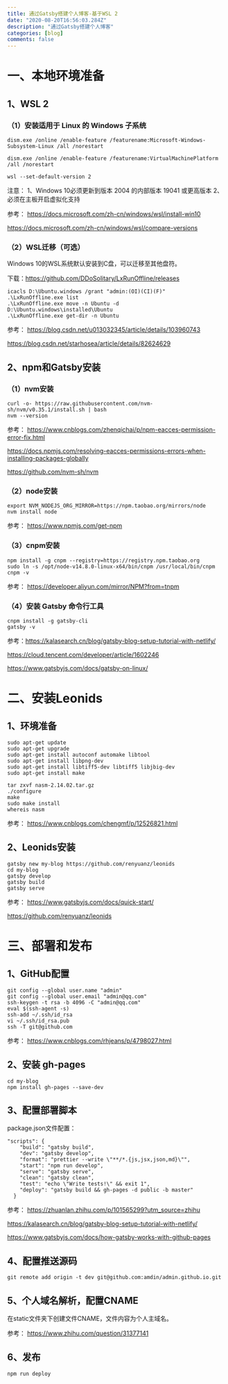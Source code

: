 ```yaml
---
title: 通过Gatsby搭建个人博客-基于WSL 2
date: "2020-08-20T16:56:03.284Z"
description: "通过Gatsby搭建个人博客"
categories: [blog]
comments: false
---
```


# 一、本地环境准备
## 1、WSL 2
### （1）安装适用于 Linux 的 Windows 子系统
```
dism.exe /online /enable-feature /featurename:Microsoft-Windows-Subsystem-Linux /all /norestart

dism.exe /online /enable-feature /featurename:VirtualMachinePlatform /all /norestart

wsl --set-default-version 2
```

注意：
1、Windows 10必须更新到版本 2004 的内部版本 19041 或更高版本
2、必须在主板开启虚拟化支持

参考：
https://docs.microsoft.com/zh-cn/windows/wsl/install-win10

https://docs.microsoft.com/zh-cn/windows/wsl/compare-versions

### （2）WSL迁移（可选）
Windows 10的WSL系统默认安装到C盘，可以迁移至其他盘符。

下载：https://github.com/DDoSolitary/LxRunOffline/releases

```
icacls D:\Ubuntu.windows /grant "admin:(OI)(CI)(F)"
.\LxRunOffline.exe list
.\LxRunOffline.exe move -n Ubuntu -d D:\Ubuntu.windows\installed\Ubuntu
.\LxRunOffline.exe get-dir -n Ubuntu
```

参考：
https://blog.csdn.net/u013032345/article/details/103960743

https://blog.csdn.net/starhosea/article/details/82624629

## 2、npm和Gatsby安装
### （1）nvm安装
```
curl -o- https://raw.githubusercontent.com/nvm-sh/nvm/v0.35.1/install.sh | bash
nvm --version
```

参考：
https://www.cnblogs.com/zhenqichai/p/npm-eacces-permission-error-fix.html

https://docs.npmjs.com/resolving-eacces-permissions-errors-when-installing-packages-globally

https://github.com/nvm-sh/nvm

### （2）node安装
```
export NVM_NODEJS_ORG_MIRROR=https://npm.taobao.org/mirrors/node
nvm install node
```

参考：
https://www.npmjs.com/get-npm

### （3）cnpm安装
```
npm install -g cnpm --registry=https://registry.npm.taobao.org
sudo ln -s /opt/node-v14.8.0-linux-x64/bin/cnpm /usr/local/bin/cnpm
cnpm -v
```

参考：
https://developer.aliyun.com/mirror/NPM?from=tnpm

### （4）安装 Gatsby 命令行工具
```
cnpm install -g gatsby-cli
gatsby -v
```

参考：https://kalasearch.cn/blog/gatsby-blog-setup-tutorial-with-netlify/

https://cloud.tencent.com/developer/article/1602246

https://www.gatsbyjs.com/docs/gatsby-on-linux/

# 二、安装Leonids

## 1、环境准备
```
sudo apt-get update
sudo apt-get upgrade
sudo apt-get install autoconf automake libtool
sudo apt-get install libpng-dev
sudo apt-get install libtiff5-dev libtiff5 libjbig-dev
sudo apt-get install make

tar zxvf nasm-2.14.02.tar.gz
./configure
make
sudo make install
whereis nasm
```

参考：
https://www.cnblogs.com/chengmf/p/12526821.html

## 2、Leonids安装
```
gatsby new my-blog https://github.com/renyuanz/leonids
cd my-blog
gatsby develop
gatsby build
gatsby serve
```

参考：
https://www.gatsbyjs.com/docs/quick-start/

https://github.com/renyuanz/leonids


# 三、部署和发布
## 1、GitHub配置
```
git config --global user.name "admin"
git config --global user.email "admin@qq.com"
ssh-keygen -t rsa -b 4096 -C "admin@qq.com"
eval $(ssh-agent -s)
ssh-add ~/.ssh/id_rsa
vi ~/.ssh/id_rsa.pub
ssh -T git@github.com
```

参考：
https://www.cnblogs.com/rhjeans/p/4798027.html

## 2、安装 gh-pages
```
cd my-blog
npm install gh-pages --save-dev
```

## 3、配置部署脚本
package.json文件配置：
```
"scripts": {
    "build": "gatsby build",
    "dev": "gatsby develop",
    "format": "prettier --write \"**/*.{js,jsx,json,md}\"",
    "start": "npm run develop",
    "serve": "gatsby serve",
    "clean": "gatsby clean",
    "test": "echo \"Write tests!\" && exit 1",
    "deploy": "gatsby build && gh-pages -d public -b master"
  }
```

参考：
https://zhuanlan.zhihu.com/p/101565299?utm_source=zhihu

https://kalasearch.cn/blog/gatsby-blog-setup-tutorial-with-netlify/

https://www.gatsbyjs.com/docs/how-gatsby-works-with-github-pages

## 4、配置推送源码
```
git remote add origin -t dev git@github.com:amdin/admin.github.io.git
```

## 5、个人域名解析，配置CNAME
在static文件夹下创建文件CNAME，文件内容为个人主域名。

参考：
https://www.zhihu.com/question/31377141

## 6、发布
```
npm run deploy
```